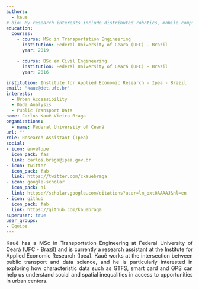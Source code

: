 ```yaml
---
authors:
  - kaue
# bio: My research interests include distributed robotics, mobile computing and programmable matter.
education:
  courses:
    - course: MSc in Transportation Engineering
      institution: Federal University of Ceara (UFC) - Brazil
      year: 2019

    - course: BSc em Civil Engineering 
      institution: Federal University of Ceará (UFC) - Brazil
      year: 2016

institution: Institute for Applied Economic Research - Ipea - Brazil
email: "kaue@det.ufc.br"
interests:
  - Urban Accessibility
  - Dada Analysis
  - Public Transport Data
name: Carlos Kauê Vieira Braga
organizations:
  - name: Federal University of Ceará
url: ""
role: Research Assistant (Ipea)
social:
- icon: envelope
  icon_pack: fas
  link: carlos.braga@ipea.gov.br
- icon: twitter
  icon_pack: fab
  link: https://twitter.com/ckauebraga
- icon: google-scholar
  icon_pack: ai
  link: https://scholar.google.com/citations?user=lm_oxt0AAAAJ&hl=en
- icon: github
  icon_pack: fab
  link: https://github.com/kauebraga
superuser: true
user_groups:
- Equipe
---
```


<p align="justify"> Kauê has a MSc in Transportation Engineering at Federal University of Ceará (UFC - Brazil) and is currently a research assistant at the Institute for Applied Economic Research (Ipea). Kauê works at the intersection between public transport and data science, and he is particularly interested in exploring how characteristic data such as GTFS, smart card and GPS can help us understand social and spatial inequalities in access to opportunities in urban centers. </p>

